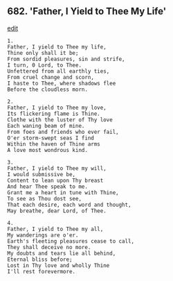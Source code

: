 
## 682.  'Father, I Yield to Thee My Life'
[edit](https://docs.google.com/document/d/13MCj6yW8UWGBTuRzeaZcVdPOeKUklm9d/edit?mode=html)



    1.
    Father, I yield to Thee my life, 
    Thine only shall it be; 
    From sordid pleasures, sin and strife, 
    I turn, 0 Lord, to Thee. 
    Unfettered from all earthly ties, 
    From cruel change and scorn, 
    I haste to Thee, where shadows flee 
    Before the cloudless morn. 

    2.
    Father, I yield to Thee my love, 
    Its flickering flame is Thine. 
    Clothe with the luster of Thy love 
    Each waning beam of mine. 
    From foes and friends who ever fail, 
    O'er storm-swept seas I find 
    Within the haven of Thine arms 
    A love most wondrous kind. 

    3.
    Father, I yield to Thee my will, 
    I would submissive be, 
    Content to lean upon Thy breast 
    And hear Thee speak to me. 
    Grant me a heart in tune with Thine, 
    To see as Thou dost see, 
    That each desire, each word and thought, 
    May breathe, dear Lord, of Thee. 

    4.
    Father, I yield to Thee my all, 
    My wanderings are o'er. 
    Earth's fleeting pleasures cease to call, 
    They shall deceive no more. 
    My doubts and tears lie all behind, 
    Eternal bliss before; 
    Lost in Thy love and wholly Thine 
    I'll rest forevermore.

